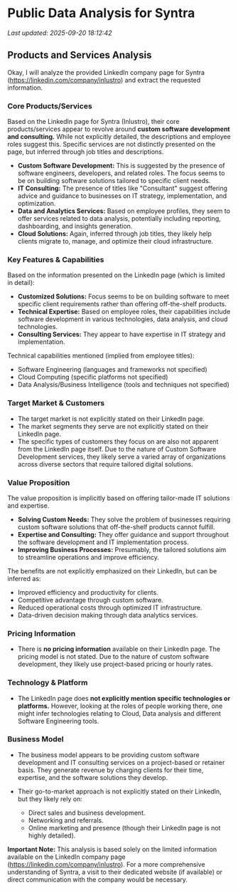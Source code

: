 # Public Data Analysis for Syntra

*Last updated: 2025-09-20 18:12:42*

## Products and Services Analysis

Okay, I will analyze the provided LinkedIn company page for Syntra (https://linkedin.com/company/inlustro) and extract the requested information.

### Core Products/Services

Based on the LinkedIn page for Syntra (Inlustro), their core products/services appear to revolve around **custom software development and consulting.** While not explicitly detailed, the descriptions and employee roles suggest this. Specific services are not distinctly presented on the page, but inferred through job titles and descriptions.

*   **Custom Software Development:**  This is suggested by the presence of software engineers, developers, and related roles. The focus seems to be on building software solutions tailored to specific client needs.
*   **IT Consulting:** The presence of titles like "Consultant" suggest offering advice and guidance to businesses on IT strategy, implementation, and optimization.
*   **Data and Analytics Services:** Based on employee profiles, they seem to offer services related to data analysis, potentially including reporting, dashboarding, and insights generation.
*   **Cloud Solutions:** Again, inferred through job titles, they likely help clients migrate to, manage, and optimize their cloud infrastructure.

### Key Features & Capabilities

Based on the information presented on the LinkedIn page (which is limited in detail):

*   **Customized Solutions:** Focus seems to be on building software to meet specific client requirements rather than offering off-the-shelf products.
*   **Technical Expertise:** Based on employee roles, their capabilities include software development in various technologies, data analysis, and cloud technologies.
*   **Consulting Services:**  They appear to have expertise in IT strategy and implementation.

Technical capabilities mentioned (implied from employee titles):

*   Software Engineering (languages and frameworks not specified)
*   Cloud Computing (specific platforms not specified)
*   Data Analysis/Business Intelligence (tools and techniques not specified)

### Target Market & Customers

*   The target market is not explicitly stated on their LinkedIn page.
*   The market segments they serve are not explicitly stated on their LinkedIn page.
*   The specific types of customers they focus on are also not apparent from the LinkedIn page itself. Due to the nature of Custom Software Development services, they likely serve a varied array of organizations across diverse sectors that require tailored digital solutions.

### Value Proposition

The value proposition is implicitly based on offering tailor-made IT solutions and expertise.

*   **Solving Custom Needs:** They solve the problem of businesses requiring custom software solutions that off-the-shelf products cannot fulfill.
*   **Expertise and Consulting:** They offer guidance and support throughout the software development and IT implementation process.
*   **Improving Business Processes:**  Presumably, the tailored solutions aim to streamline operations and improve efficiency.

The benefits are not explicitly emphasized on their LinkedIn, but can be inferred as:

*   Improved efficiency and productivity for clients.
*   Competitive advantage through custom software.
*   Reduced operational costs through optimized IT infrastructure.
*   Data-driven decision making through data analytics services.

### Pricing Information

*   There is **no pricing information** available on their LinkedIn page. The pricing model is not stated. Due to the nature of custom software development, they likely use project-based pricing or hourly rates.

### Technology & Platform

*   The LinkedIn page does **not explicitly mention specific technologies or platforms.**  However, looking at the roles of people working there, one might infer technologies relating to Cloud, Data analysis and different Software Engineering tools.

### Business Model

*   The business model appears to be providing custom software development and IT consulting services on a project-based or retainer basis. They generate revenue by charging clients for their time, expertise, and the software solutions they develop.

*   Their go-to-market approach is not explicitly stated on their LinkedIn, but they likely rely on:
    *   Direct sales and business development.
    *   Networking and referrals.
    *   Online marketing and presence (though their LinkedIn page is not highly detailed).

**Important Note:** This analysis is based solely on the limited information available on the LinkedIn company page (https://linkedin.com/company/inlustro). For a more comprehensive understanding of Syntra, a visit to their dedicated website (if available) or direct communication with the company would be necessary.

